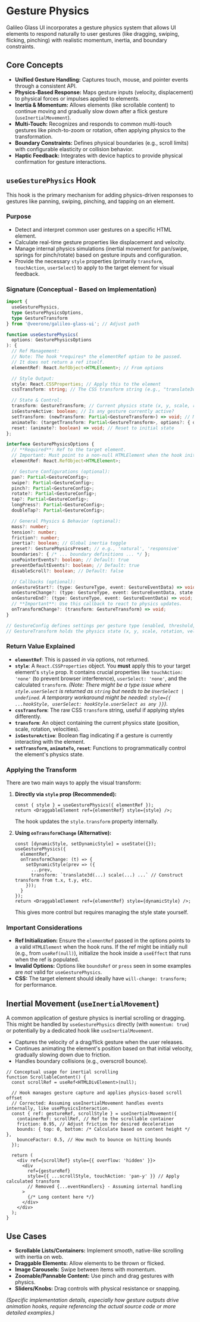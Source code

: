 # Gesture Physics

Galileo Glass UI incorporates a gesture physics system that allows UI elements to respond naturally to user gestures (like dragging, swiping, flicking, pinching) with realistic momentum, inertia, and boundary constraints.

## Core Concepts

- **Unified Gesture Handling:** Captures touch, mouse, and pointer events through a consistent API.
- **Physics-Based Response:** Maps gesture inputs (velocity, displacement) to physical forces or impulses applied to elements.
- **Inertia & Momentum:** Allows elements (like scrollable content) to continue moving and gradually slow down after a flick gesture (`useInertialMovement`).
- **Multi-Touch:** Recognizes and responds to common multi-touch gestures like pinch-to-zoom or rotation, often applying physics to the transformation.
- **Boundary Constraints:** Defines physical boundaries (e.g., scroll limits) with configurable elasticity or collision behavior.
- **Haptic Feedback:** Integrates with device haptics to provide physical confirmation for gesture interactions.

## `useGesturePhysics` Hook

This hook is the primary mechanism for adding physics-driven responses to gestures like panning, swiping, pinching, and tapping on an element.

### Purpose

- Detect and interpret common user gestures on a specific HTML element.
- Calculate real-time gesture properties like displacement and velocity.
- Manage internal physics simulations (inertial movement for pan/swipe, springs for pinch/rotate) based on gesture inputs and configuration.
- Provide the necessary `style` properties (primarily `transform`, `touchAction`, `userSelect`) to apply to the target element for visual feedback.

### Signature (Conceptual - Based on Implementation)

```typescript
import {
  useGesturePhysics,
  type GesturePhysicsOptions,
  type GestureTransform
} from '@veerone/galileo-glass-ui'; // Adjust path

function useGesturePhysics(
  options: GesturePhysicsOptions
): {
  // Ref Management:
  // Note: The hook *requires* the elementRef option to be passed.
  // It does not return a ref itself.
  elementRef: React.RefObject<HTMLElement>; // From options

  // Style Output:
  style: React.CSSProperties; // Apply this to the element
  cssTransform: string; // The CSS transform string (e.g., "translate3d(...) scale(...) ...")

  // State & Control:
  transform: GestureTransform; // Current physics state (x, y, scale, rotation, velocities)
  isGestureActive: boolean; // Is any gesture currently active?
  setTransform: (newTransform: Partial<GestureTransform>) => void; // Manually set state
  animateTo: (targetTransform: Partial<GestureTransform>, options?: { duration?: number }) => void; // Animate to a state
  reset: (animate?: boolean) => void; // Reset to initial state
};

interface GesturePhysicsOptions {
  // **Required**: Ref to the target element.
  // Important: Must point to a non-null HTMLElement when the hook initializes.
  elementRef: React.RefObject<HTMLElement>;

  // Gesture Configurations (optional):
  pan?: Partial<GestureConfig>;
  swipe?: Partial<GestureConfig>;
  pinch?: Partial<GestureConfig>;
  rotate?: Partial<GestureConfig>;
  tap?: Partial<GestureConfig>;
  longPress?: Partial<GestureConfig>;
  doubleTap?: Partial<GestureConfig>;

  // General Physics & Behavior (optional):
  mass?: number;
  tension?: number;
  friction?: number;
  inertia?: boolean; // Global inertia toggle
  preset?: GesturePhysicsPreset; // e.g., 'natural', 'responsive'
  boundaries?: { /* ... boundary definitions ... */ };
  usePointerEvents?: boolean; // Default: true
  preventDefaultEvents?: boolean; // Default: true
  disableScroll?: boolean; // Default: false

  // Callbacks (optional):
  onGestureStart?: (type: GestureType, event: GestureEventData) => void;
  onGestureChange?: (type: GestureType, event: GestureEventData, state: any) => void;
  onGestureEnd?: (type: GestureType, event: GestureEventData) => void;
  // **Important**: Use this callback to react to physics updates.
  onTransformChange?: (transform: GestureTransform) => void;
}

// GestureConfig defines settings per gesture type (enabled, threshold, etc.)
// GestureTransform holds the physics state (x, y, scale, rotation, velocities)
```

### Return Value Explained

- **`elementRef`**: This is passed *in* via options, not returned.
- **`style`**: A `React.CSSProperties` object. You **must** apply this to your target element's `style` prop. It contains crucial properties like `touchAction: 'none'` (to prevent browser interference), `userSelect: 'none'`, and the calculated `transform`. 
    *(Note: There might be a type issue where `style.userSelect` is returned as `string` but needs to be `UserSelect | undefined`. A temporary workaround might be needed: `style={{ ...hookStyle, userSelect: hookStyle.userSelect as any }}`)*.
- **`cssTransform`**: The raw CSS `transform` string, useful if applying styles differently.
- **`transform`**: An object containing the current physics state (position, scale, rotation, velocities).
- **`isGestureActive`**: Boolean flag indicating if a gesture is currently interacting with the element.
- **`setTransform`, `animateTo`, `reset`**: Functions to programmatically control the element's physics state.

### Applying the Transform

There are two main ways to apply the visual transform:

1.  **Directly via `style` prop (Recommended):**
    ```tsx
    const { style } = useGesturePhysics({ elementRef });
    return <DraggableElement ref={elementRef} style={style} />;
    ```
    The hook updates the `style.transform` property internally.

2.  **Using `onTransformChange` (Alternative):**
    ```tsx
    const [dynamicStyle, setDynamicStyle] = useState({});
    useGesturePhysics({
      elementRef,
      onTransformChange: (t) => {
        setDynamicStyle(prev => ({
          ...prev,
          transform: `translate3d(...) scale(...) ...` // Construct transform from t.x, t.y, etc.
        }));
      }
    });
    return <DraggableElement ref={elementRef} style={dynamicStyle} />;
    ```
    This gives more control but requires managing the style state yourself.

### Important Considerations

- **Ref Initialization:** Ensure the `elementRef` passed in the options points to a valid `HTMLElement` when the hook runs. If the ref might be initially null (e.g., from `useRef(null)`), initialize the hook inside a `useEffect` that runs when the ref is populated.
- **Invalid Options:** Options like `boundsRef` or `press` seen in some examples are *not* valid for `useGesturePhysics`.
- **CSS:** The target element should ideally have `will-change: transform;` for performance.

## Inertial Movement (`useInertialMovement`)

A common application of gesture physics is inertial scrolling or dragging. This might be handled by `useGesturePhysics` directly (with `momentum: true`) or potentially by a dedicated hook like `useInertialMovement`.

- Captures the velocity of a drag/flick gesture when the user releases.
- Continues animating the element's position based on that initial velocity, gradually slowing down due to friction.
- Handles boundary collisions (e.g., overscroll bounce).

```tsx
// Conceptual usage for inertial scrolling
function ScrollableContent() {
  const scrollRef = useRef<HTMLDivElement>(null);
  
  // Hook manages gesture capture and applies physics-based scroll offset
  // Corrected: Assuming useInertialMovement handles events internally, like usePhysicsInteraction.
  const { ref: gestureRef, scrollStyle } = useInertialMovement({
    containerRef: scrollRef, // Ref to the scrollable container
    friction: 0.95, // Adjust friction for desired deceleration
    bounds: { top: 0, bottom: /* Calculate based on content height */ },
    bounceFactor: 0.5, // How much to bounce on hitting bounds
  });

  return (
    <div ref={scrollRef} style={{ overflow: 'hidden' }}> 
      <div 
        ref={gestureRef} 
        style={{ ...scrollStyle, touchAction: 'pan-y' }} // Apply calculated transform
        // Removed {...eventHandlers} - Assuming internal handling
      >
        {/* Long content here */} 
      </div>
    </div>
  );
}
```

## Use Cases

- **Scrollable Lists/Containers:** Implement smooth, native-like scrolling with inertia on web.
- **Draggable Elements:** Allow elements to be thrown or flicked.
- **Image Carousels:** Swipe between items with momentum.
- **Zoomable/Pannable Content:** Use pinch and drag gestures with physics.
- **Sliders/Knobs:** Drag controls with physical resistance or snapping.

*(Specific implementation details, especially how gesture outputs drive animation hooks, require referencing the actual source code or more detailed examples.)* 